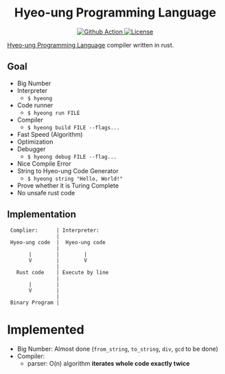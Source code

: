 <h1 align="center">Hyeo-ung Programming Language</h1>

<p align="center">
<a href="https://github.com/buttercrab/hyeo-ung-lang/actions?query=workflow%3ARust">
<img alt="Github Action" src="https://img.shields.io/github/workflow/status/buttercrab/hyeo-ung-lang/Rust?style=flat-square"/>
</a>
<a href="https://github.com/buttercrab/hyeo-ung-lang/blob/master/LICENSE">
<img alt="License" src="https://img.shields.io/github/license/buttercrab/hyeo-ung-lang?style=flat-square"/>
</a>
</p>

[Hyeo-ung Programming Language](https://gist.github.com/xnuk/d9f883ede568d97caa158255e4b4d069) compiler written in rust.

## Goal

- Big Number
- Interpreter
  + `$ hyeong`
- Code runner
  + `$ hyeong run FILE`
- Compiler
  + `$ hyeong build FILE --flags...`
- Fast Speed (Algorithm)
- Optimization
- Debugger
  + `$ hyeong debug FILE --flag...`
- Nice Compile Error
- String to Hyeo-ung Code Generator
  + `$ hyeong string "Hello, World!"`
- Prove whether it is Turing Complete
- No unsafe rust code

## Implementation

```
 Complier:      | Interpreter:
                | 
 Hyeo-ung code  |  Hyeo-ung code
                | 
       |        |        |
       V        |        V
                | 
   Rust code    | Execute by line
                | 
       |        | 
       V        | 
                | 
 Binary Program | 
```

# Implemented

- Big Number: Almost done (`from_string`, `to_string`, `div`, `gcd` to be done)
- Compiler:
  + parser: O(n) algorithm **iterates whole code exactly twice**